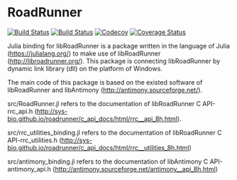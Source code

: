 # RoadRunner

[![Build Status](https://travis-ci.com/Lukez-pi/RoadRunner.jl.svg?branch=master)](https://travis-ci.com/Lukez-pi/RoadRunner.jl)
[![Build Status](https://ci.appveyor.com/api/projects/status/github/Lukez-pi/RoadRunner.jl?svg=true)](https://ci.appveyor.com/project/Lukez-pi/roadrunner-jl)
[![Codecov](https://codecov.io/gh/Lukez-pi/RoadRunner.jl/branch/master/graph/badge.svg)](https://codecov.io/gh/Lukez-pi/RoadRunner.jl)
[![Coverage Status](https://coveralls.io/repos/github/Lukez-pi/RoadRunner.jl/badge.svg?branch=master)](https://coveralls.io/github/Lukez-pi/RoadRunner.jl?branch=master)


Julia binding for libRoadRunner is a package written in the language of Julia (https://julialang.org/) to make use of libRoadRunner (http://libroadrunner.org/). This package is connecting libRoadRunner by dynamic link library (dll) on the platform of Windows.

The main code of this package is based on the existed software of libRoadRunner and libAntimony (http://antimony.sourceforge.net/).

src/RoadRunner.jl refers to the documentation of libRoadRunner C API-rrc_api.h (http://sys-bio.github.io/roadrunner/c_api_docs/html/rrc__api_8h.html).

src/rrc_utilities_binding.jl refers to the documentation of libRoadRunner C API-rrc_utilities.h (http://sys-bio.github.io/roadrunner/c_api_docs/html/rrc__utilities_8h.html)

src/antimony_binding.jl refers to the documentation of libAntimony C API-antimony_api.h (http://antimony.sourceforge.net/antimony__api_8h.html)
